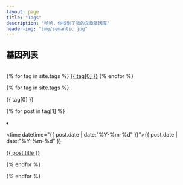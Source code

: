 ```yaml
---
layout: page
title: "Tags"
description: "哈哈，你找到了我的文章基因库"  
header-img: "img/semantic.jpg"  
---
```


## 基因列表

<!-- Main Content -->
<div class="container">
​	
<div class="row">
<div class="col-lg-8 col-lg-offset-2 col-md-10 col
-md-offset-1">
<!-- 标签云 -->
<div id='tag_cloud' class="tags">
{% for tag in site.tags %}
<a href="#{{ tag[0] }}" title="{{ tag[0] }}" 
 rel="{{ tag[1].size }}">{{ tag[0] }}</a>
{% endfor %}
</div>

<!-- 标签列表 -->
{% for tag in site.tags %}
<div class="one-tag-list">
<span class="fa fa-tag listing-seperator" id="{{ tag[0] }}">
<span class="tag-text">{{ tag[0] }}</span>
</span>

{% for post in tag[1] %}

  <li class="listing-item">

  <time datetime="{{ post.date | date:"%Y-%m-%d" }}">{{ post.date | date:"%Y-%m-%d" }}</time>

  <a href="{{ post.url }}" title="{{ post.title }}">{{ post.title }}</a>

  </li>

{% endfor %}

{% endfor %}

</ul>






